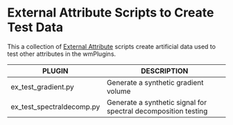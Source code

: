 # External Attribute Scripts to Create Test Data
This a collection of [External Attribute](http://waynegm.github.io/OpendTect-Plugin-Docs/Attributes/ExternalAttrib/) scripts create
artificial data used to test other attributes in the wmPlugins.

| PLUGIN | DESCRIPTION |
|--------|-------------|
| ex_test_gradient.py | Generate a synthetic gradient volume |
| ex_test_spectraldecomp.py | Generate a synthetic signal for spectral decomposition testing |

